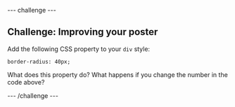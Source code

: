 --- challenge ---
## Challenge: Improving your poster
Add the following CSS property to your `div` style:

```
border-radius: 40px;
```

What does this property do? What happens if you change the number in the code above?

--- /challenge ---